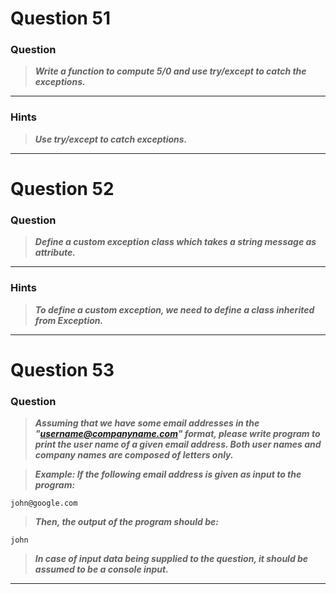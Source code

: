 # Question 51

### **Question**

> **_Write a function to compute 5/0 and use try/except to catch the exceptions._**

---

### Hints

> **_Use try/except to catch exceptions._**

---

# Question 52

### **Question**

> **_Define a custom exception class which takes a string message as attribute._**

---

### Hints

> **_To define a custom exception, we need to define a class inherited from Exception._**

---

# Question 53

### **Question**

> **_Assuming that we have some email addresses in the "username@companyname.com" format, please write program to print the user name of a given email address. Both user names and company names are composed of letters only._**

> **_Example:
> If the following email address is given as input to the
> program:_**

```
john@google.com
```

> **_Then, the output of the program should be:_**

```
john
```

> **_In case of input data being supplied to the question, it should be assumed to be a console input._**

---
